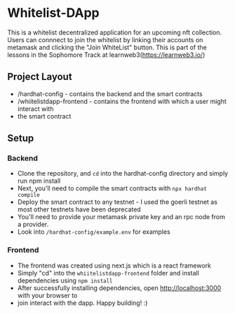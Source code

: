 # Whitelist-DApp
This is a whitelist decentralized application for an upcoming nft collection.
Users can connnect to join the whitelist by linking their accounts on metamask and clicking the "Join WhiteList" button. This is part of the lessons in the Sophomore Track at learnweb3(https://learnweb3.io/)

## Project Layout
* /hardhat-config - contains the backend and the smart contracts
* /whiitelistdapp-frontend - contains the frontend with which a user might interact with 
* the smart contract

## Setup
### Backend
* Clone the repository, and `cd` into the hardhat-config directory and simply run npm install
* Next, you'll need to compile the smart contracts with `npx hardhat compile`
* Deploy the smart contract to any testnet - I used the goerli testnet as most other testnets have been deprecated
* You'll need to provide your metamask private key and an rpc node from a provider. 
* Look into `/hardhat-config/example.env` for examples

### Frontend
* The frontend was created using next.js which is a react framework
* Simply "cd" into the `whiitelistdapp-frontend` folder and install dependencies using `npm install`
* After successfully installing dependencies, open [http://localhost:3000](http://localhost:3000) with your browser to
* join interact with the dapp. Happy building! :)
